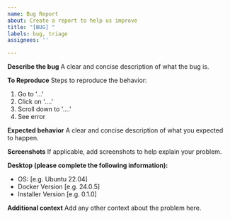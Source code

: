 ```yaml
---
name: Bug Report
about: Create a report to help us improve
title: "[BUG] "
labels: bug, triage
assignees: ''

---
```


**Describe the bug**
A clear and concise description of what the bug is.

**To Reproduce**
Steps to reproduce the behavior:
1. Go to '...'
2. Click on '....'
3. Scroll down to '....'
4. See error

**Expected behavior**
A clear and concise description of what you expected to happen.

**Screenshots**
If applicable, add screenshots to help explain your problem.

**Desktop (please complete the following information):**
 - OS: [e.g. Ubuntu 22.04]
 - Docker Version [e.g. 24.0.5]
 - Installer Version [e.g. 0.1.0]

**Additional context**
Add any other context about the problem here.
